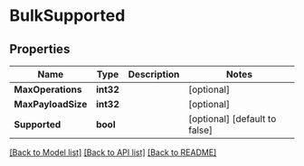 # BulkSupported

## Properties

Name | Type | Description | Notes
------------ | ------------- | ------------- | -------------
**MaxOperations** | **int32** |  | [optional] 
**MaxPayloadSize** | **int32** |  | [optional] 
**Supported** | **bool** |  | [optional] [default to false]

[[Back to Model list]](../README.md#documentation-for-models) [[Back to API list]](../README.md#documentation-for-api-endpoints) [[Back to README]](../README.md)


